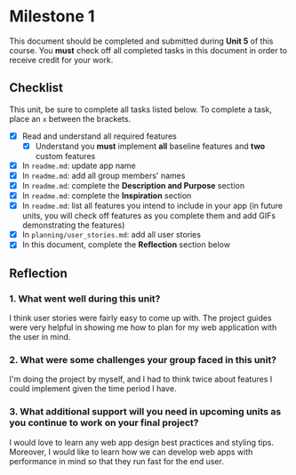 # Milestone 1

This document should be completed and submitted during **Unit 5** of this course. You **must** check off all completed tasks in this document in order to receive credit for your work.

## Checklist

This unit, be sure to complete all tasks listed below. To complete a task, place an `x` between the brackets.

- [X] Read and understand all required features
  - [X] Understand you **must** implement **all** baseline features and **two** custom features
- [X] In `readme.md`: update app name
- [X] In `readme.md`: add all group members' names
- [X] In `readme.md`: complete the **Description and Purpose** section
- [X] In `readme.md`: complete the **Inspiration** section
- [X] In `readme.md`: list all features you intend to include in your app (in future units, you will check off features as you complete them and add GIFs demonstrating the features)
- [X] In `planning/user_stories.md`: add all user stories
- [X] In this document, complete the **Reflection** section below

## Reflection

### 1. What went well during this unit?

I think user stories were fairly easy to come up with. The project guides were very helpful in showing me how to plan for my web application with the user in mind.

### 2. What were some challenges your group faced in this unit?

I'm doing the project by myself, and I had to think twice about features I could implement given the time period I have.

### 3. What additional support will you need in upcoming units as you continue to work on your final project?
I would love to learn any web app design best practices and styling tips. Moreover, I would like to learn how we can develop web apps with performance in mind so that they run fast for the end user.

